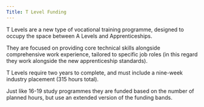 ```yaml
---
Title: T Level Funding
---
```


T Levels are a new type of vocational training programme, designed to occupy the space between A Levels and Apprenticeships.

They are focused on providing core technical skills alongside comprehensive work experience, tailored to specific job roles (in this regard they work alongside the new apprenticeship standards).

T Levels require two years to complete, and must include a nine-week industry placement (315 hours total).

Just like 16-19 study programmes they are funded based on the number of planned hours, but use an extended version of the funding bands.